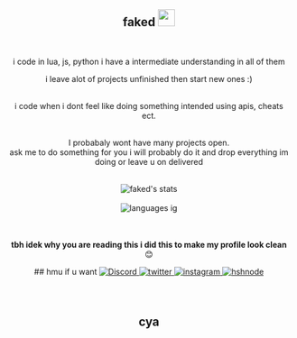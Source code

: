 <div align="center">
<h2> faked <img src="https://github.com/abdoachhoubi/abdoachhoubi/blob/main/gifs/Hi.gif" width="30"></h2>
<br />

i code in lua, js, python i have a intermediate understanding in all of them
<br />

i leave alot of projects unfinished then start new ones :)

<br />
i code when i dont feel like doing something intended using apis, cheats ect.
<br />
<br />

I probabaly wont have many projects open.<br />
ask me to do something for you i will probably do it and drop everything im doing or leave u on delivered
<br />
<br />

<img align="center" src="https://github-readme-stats.vercel.app/api?username=n0tfaked&include_all_commits=true&count_private=true&show_icons=true&line_height=30&title_color=CDB4DB&icon_color=CDB4DB&text_color=D3D3D3&bg_color=0A0A0A" alt="faked's stats">
<br />
<br />
<img src="https://github-readme-stats.vercel.app/api/top-langs/?username=n0tfaked&layout=compact&theme=dark&bg_color=0A0A0A" alt="languages ig"/>
<br />
<br />
<br />

**tbh idek why you are reading this i did this to make my profile look clean** 😊

</div>

<div align="center">
## hmu if u want
<a href="https://discord.com/users/743588904187330590" target="_blank">
<img alt="Discord" src="https://img.shields.io/discord/968445278246035496">
</a>
<a href="https://twitter.com/abdo_achhoubi" target="_blank">
<img src=https://img.shields.io/badge/twitter-%2300acee.svg?color=1DA1F2&style=for-the-badge&logo=twitter&logoColor=white alt=twitter style="margin-bottom: 5px;" />
</a>
<a href="https://instagram.com/abdo.achhoubi" target="_blank">
<img src=https://img.shields.io/badge/instagram-%ff5851db.svg?color=C13584&style=for-the-badge&logo=instagram&logoColor=white alt=instagram style="margin-bottom: 5px;" />
</a>
<a href="https://achhoubiplus.hashnode.dev" target="_blank">
<img src=https://img.shields.io/badge/hashnode-%2300acee.svg?color=2962FF&style=for-the-badge&logo=hashnode&logoColor=white alt=hshnode style="margin-bottom: 5px;" />
</a>
<br />
<br />
<br />

## cya


<div align="center">

</div>

